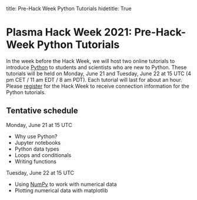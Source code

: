 title: Pre-Hack Week Python Tutorials
hidetitle: True

# Plasma Hack Week 2021: Pre-Hack-Week Python Tutorials

In the week before the Hack Week, we will host two online tutorials to
introduce [Python](https://www.python.org/) to students and scientists
who are new to Python.  These tutorials will be held on Monday, June 21
and Tuesday, June 22 at 15 UTC (4 pm CET / 11 am EDT / 8 am PDT).  Each
tutorial will last for about an hour. Please 
[register](./registration) for the Hack Week to receive connection
information for the Python tutorials.

## Tentative schedule

Monday, June 21 at 15 UTC

 * Why use Python?
 * Jupyter notebooks  
 * Python data types
 * Loops and conditionals  
 * Writing functions   
  
Tuesday, June 22 at 15 UTC

 * Using [NumPy](https://numpy.org/) to work with numerical data
 * Plotting numerical data with matplotlib
